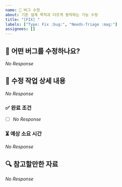 ```yaml
---
name: 🐛 버그 수정
about: 기존 설계 목적과 다르게 동작하는 기능 수정
title: "[FIX] "
labels: ["Type: Fix :bug:", "Needs-Triage :mag:"]
assignees: []
---
```


## 📌 어떤 버그를 수정하나요?

<!--
  수정할 버그의 내용을 3줄 이내로 간결하게 설명해주세요. 또, 관련된 이슈가 있으면 포함해주세요.
  (예시) 비밀번호 입력 시 영문, 숫자, 특수문자를 혼합해야 하는데, 정규 표현식 검증이 정상적으로 이루어지지 않는 상황 - #123
-->

_No Response_

## 📜 수정 작업 상세 내용

<!--
  버그 수정을 위해 필요한 구체적인 작업 목록을 나열해주세요.
  (예시) 비밀번호 VO에서 수행하는 유효성 검증 로직을 수정한다.
-->

_No Response_

### ✅ 완료 조건

<!--
  어떤 상태가 되면 버그 수정이 완료된 것으로 간주하나요?
  (예시) 회원가입 시 비밀번호 형식이 올바르지 않으면 회원가입에 실패한다.
-->

- [ ] _No Response_

### ⏳ 예상 소요 시간

<!--
  예상되는 작업 소요 시간을 대략적으로 입력해주세요.
-->

_No Response_

## 🔍 참고할만한 자료

<!--
  참고할만한 코드, 재현 방법, 로그, 관련 이슈 등을 자유롭게 추가하세요.
  (예시) 관련 이슈: #123
-->

_No Response_
